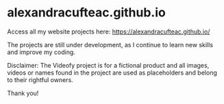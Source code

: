 # alexandracufteac.github.io

Access all my website projects here: https://alexandracufteac.github.io/

The projects are still under development, as I continue to learn new skills and improve my coding. 

Disclaimer: The Videofy project is for a fictional product and all images, videos or names found in the project are used as placeholders and belong to their rightful owners. 

Thank you!

